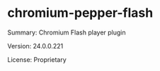 #           chromium-pepper-flash
 
Summary:        Chromium Flash player plugin
 
Version:        24.0.0.221
 
License:        Proprietary
 
